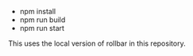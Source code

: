 - npm install
- npm run build
- npm run start

This uses the local version of rollbar in this repository.
